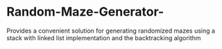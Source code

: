 # Random-Maze-Generator-
 Provides a convenient solution for generating randomized mazes using a stack with linked list implementation and the backtracking algorithm
